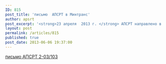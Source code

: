 ```yaml
---
ID: 815
post_title: 'письмо  АПСРТ в Минтранс'
author: apsrt
post_excerpt: '<strong>23 апреля  2013 г. </strong> АПСРТ направлено в Минтранс России письмо за N 2-03-103 c предложениями по переносу сроков оснащения  судов аппаратурой  системы  ГЛОНАСС/GPS с 2013 г. на более поздние   в отношении судоходных компаний, осуществляющих перевозки по рекам Сибири и Дальнего Востока'
layout: post
permalink: /articles/815
published: true
post_date: 2013-06-06 19:37:00
---
```

[<span style="text-decoration:underline;"> письмо АПСРТ 2-03/103 </span>][1]

 [1]: http://www.apsrt.ru/docs/er18.doc